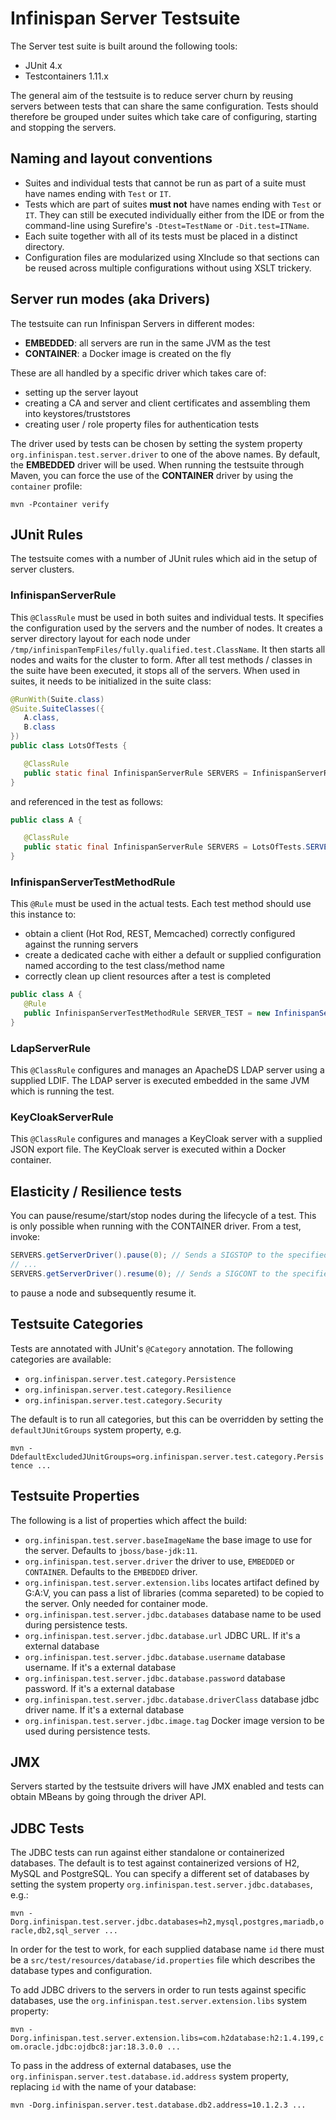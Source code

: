 # Infinispan Server Testsuite

The Server test suite is built around the following tools:

* JUnit 4.x
* Testcontainers 1.11.x

The general aim of the testsuite is to reduce server churn by reusing servers between tests that can share the same
configuration. Tests should therefore be grouped under suites which take care of configuring, starting and stopping the 
servers.

## Naming and layout conventions

* Suites and individual tests that cannot be run as part of a suite must have names ending with `Test` or `IT`.
* Tests which are part of suites **must not** have names ending with `Test` or `IT`. They can still be executed individually either from the IDE or from the command-line using Surefire's `-Dtest=TestName` or `-Dit.test=ITName`.
* Each suite together with all of its tests must be placed in a distinct directory.
* Configuration files are modularized using XInclude so that sections can be reused across multiple configurations without using XSLT trickery.

## Server run modes (aka Drivers)

The testsuite can run Infinispan Servers in different modes:

* **EMBEDDED**: all servers are run in the same JVM as the test
* **CONTAINER**: a Docker image is created on the fly

These are all handled by a specific driver which takes care of:

* setting up the server layout
* creating a CA and server and client certificates and assembling them into keystores/truststores
* creating user / role property files for authentication tests

The driver used by tests can be chosen by setting the system property `org.infinispan.test.server.driver` to one of the above names.
By default, the **EMBEDDED** driver will be used. When running the testsuite through Maven, you can force the use of the **CONTAINER** driver by using the `container` profile:

```
mvn -Pcontainer verify
```

## JUnit Rules

The testsuite comes with a number of JUnit rules which aid in the setup of server clusters.

### InfinispanServerRule

This `@ClassRule` must be used in both suites and individual tests. It specifies the configuration used by the servers and the number of nodes.
It creates a server directory layout for each node under `/tmp/infinispanTempFiles/fully.qualified.test.ClassName`. It then starts all
nodes and waits for the cluster to form. After all test methods / classes in the suite have been executed, it stops all of the servers.
When used in suites, it needs to be initialized in the suite class:

```java
@RunWith(Suite.class)
@Suite.SuiteClasses({
   A.class,
   B.class
})
public class LotsOfTests {

   @ClassRule
   public static final InfinispanServerRule SERVERS = InfinispanServerRuleBuilder.config("config.xml").numServers(2).build();
}
```

and referenced in the test as follows:

```java
public class A {

   @ClassRule
   public static final InfinispanServerRule SERVERS = LotsOfTests.SERVERS;
}
```

### InfinispanServerTestMethodRule

This `@Rule` must be used in the actual tests. Each test method should use this instance to:

* obtain a client (Hot Rod, REST, Memcached) correctly configured against the running servers
* create a dedicated cache with either a default or supplied configuration named according to the test class/method name
* correctly clean up client resources after a test is completed 

```java
public class A {
   @Rule
   public InfinispanServerTestMethodRule SERVER_TEST = new InfinispanServerTestMethodRule(SERVERS);
}
```

### LdapServerRule

This `@ClassRule` configures and manages an ApacheDS LDAP server using a supplied LDIF. The LDAP server is executed embedded in the same JVM which is running the test. 

### KeyCloakServerRule

This `@ClassRule` configures and manages a KeyCloak server with a supplied JSON export file. The KeyCloak server is executed within a Docker container.

## Elasticity / Resilience tests

You can pause/resume/start/stop nodes during the lifecycle of a test. This is only possible when running with the CONTAINER driver.
From a test, invoke:

```java
SERVERS.getServerDriver().pause(0); // Sends a SIGSTOP to the specified server node
// ...
SERVERS.getServerDriver().resume(0); // Sends a SIGCONT to the specified server node
```

to pause a node and subsequently resume it.

## Testsuite Categories

Tests are annotated with JUnit's `@Category` annotation. The following categories are available:

* `org.infinispan.server.test.category.Persistence`
* `org.infinispan.server.test.category.Resilience`
* `org.infinispan.server.test.category.Security`

The default is to run all categories, but this can be overridden by setting the `defaultJUnitGroups` system property, e.g.

`mvn -DdefaultExcludedJUnitGroups=org.infinispan.server.test.category.Persistence ...`

## Testsuite Properties

The following is a list of properties which affect the build:

* `org.infinispan.test.server.baseImageName` the base image to use for the server. Defaults to `jboss/base-jdk:11`.
* `org.infinispan.test.server.driver`  the driver to use, `EMBEDDED` or `CONTAINER`. Defaults to the `EMBEDDED` driver.
* `org.infinispan.test.server.extension.libs` locates artifact defined by G:A:V, you can pass a list of libraries (comma separeted) to be copied to the server. Only needed for container mode.
* `org.infinispan.test.server.jdbc.databases` database name to be used during persistence tests.
* `org.infinispan.test.server.jdbc.database.url` JDBC URL. If it's a external database
* `org.infinispan.test.server.jdbc.database.username` database username. If it's a external database
* `org.infinispan.test.server.jdbc.database.password` database password. If it's a external database
* `org.infinispan.test.server.jdbc.database.driverClass` database jdbc driver name. If it's a external database
* `org.infinispan.test.server.jdbc.image.tag` Docker image version to be used during persistence tests.


## JMX

Servers started by the testsuite drivers will have JMX enabled and tests can obtain MBeans by going through the driver API.

## JDBC Tests

The JDBC tests can run against either standalone or containerized databases. 
The default is to test against containerized versions of H2, MySQL and PostgreSQL. 
You can specify a different set of databases by setting the system property `org.infinispan.test.server.jdbc.databases`, e.g.:

`mvn -Dorg.infinispan.test.server.jdbc.databases=h2,mysql,postgres,mariadb,oracle,db2,sql_server ...`

In order for the test to work, for each supplied database name `id` there must be a `src/test/resources/database/id.properties` file which describes the database types and configuration.

To add JDBC drivers to the servers in order to run tests against specific databases, use the `org.infinispan.test.server.extension.libs` system property:

`mvn -Dorg.infinispan.test.server.extension.libs=com.h2database:h2:1.4.199,com.oracle.jdbc:ojdbc8:jar:18.3.0.0 ...`

To pass in the address of external databases, use the `org.infinispan.server.test.database.id.address` system property, replacing `id` with the name of your database:

`mvn -Dorg.infinispan.server.test.database.db2.address=10.1.2.3 ...`
